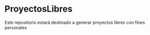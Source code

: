# ProyectosLibres
Este repositorio estará destinado a generar proyectos libres con fines personales
